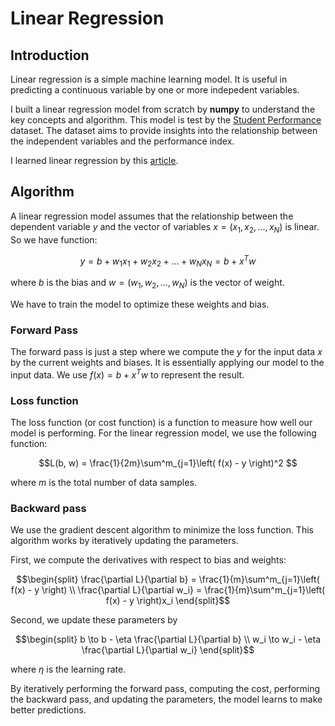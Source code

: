 # Linear Regression

## Introduction

Linear regression is a simple machine learning model. 
It is useful in predicting a continuous variable by one or more indepedent variables.

I built a linear regression model from scratch by **numpy** to understand the key concepts and algorithm.
This model is test by the [Student Performance](https://www.kaggle.com/datasets/nikhil7280/student-performance-multiple-linear-regression/) dataset. 
The dataset aims to provide insights into the relationship between the independent variables and the performance index.

I learned linear regression by this [article](https://medium.com/analytics-vidhya/multiple-linear-regression-from-scratch-using-python-db9368859f).

## Algorithm

A linear regression model assumes that the relationship between the dependent variable $y$ 
and the vector of variables $x=(x_1, x_2, ..., x_N)$ is linear. 
So we have function:
```math
y = b + w_1x_1 + w_2x_2 + ... + w_Nx_N = b + x^Tw
```
where $b$ is the bias and $w=(w_1, w_2, ..., w_N)$ is the vector of weight. 

We have to train the model to optimize these weights and bias. 

### Forward Pass
The forward pass is just a step where we compute the $y$ for the input data $x$ by the current weights and biases. 
It is essentially applying our model to the input data. 
We use $f(x) = b + x^Tw$ to represent the result.

### Loss function
The loss function (or cost function) is a function to measure how well our model is performing. 
For the linear regression model, we use the following function:
```math
L(b, w) = \frac{1}{2m}\sum^m_{j=1}\left( f(x) - y \right)^2 
```
where $m$ is the total number of data samples.

### Backward pass
We use the gradient descent algorithm to minimize the loss function. 
This algorithm works by iteratively updating the parameters.

First, we compute the derivatives with respect to bias and weights:
```math
\begin{split}
\frac{\partial L}{\partial b} = \frac{1}{m}\sum^m_{j=1}\left( f(x) - y \right) \\
\frac{\partial L}{\partial w_i} = \frac{1}{m}\sum^m_{j=1}\left( f(x) - y \right)x_i
\end{split}
```

Second, we update these parameters by 
```math
\begin{split}
b \to b - \eta \frac{\partial L}{\partial b} \\
w_i \to w_i - \eta \frac{\partial L}{\partial w_i}
\end{split}
```
where $\eta$ is the learning rate.

By iteratively performing the forward pass, computing the cost, performing the backward pass, and updating the parameters, 
the model learns to make better predictions. 
